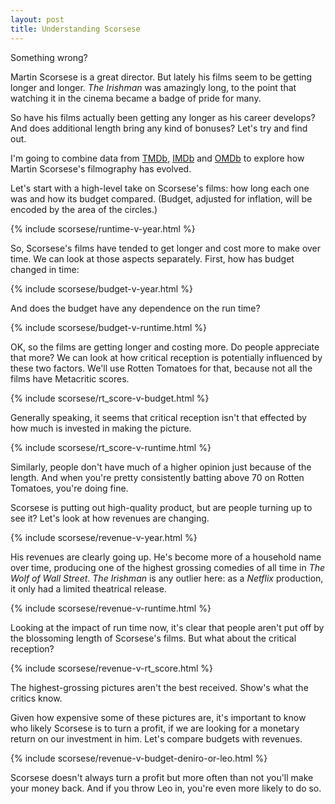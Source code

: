```yaml
---
layout: post
title: Understanding Scorsese
---
```

Something wrong?

Martin Scorsese is a great director. But lately his films seem to be getting longer and longer. *The Irishman* was amazingly long, to the point that watching it in the cinema became a badge of pride for many.

So have his films actually been getting any longer as his career develops? And does additional length bring any kind of bonuses? Let's try and find out.

I'm going to combine data from [TMDb](https://www.themoviedb.org/), [IMDb](http://www.imdb.com/) and [OMDb](http://www.omdbapi.com/) to explore how Martin Scorsese's filmography has evolved.

Let's start with a high-level take on Scorsese's films: how long each one was and how its budget compared. (Budget, adjusted for inflation, will be encoded by the area of the circles.)

{% include scorsese/runtime-v-year.html %}  
<p></p>

So, Scorsese's films have tended to get longer and cost more to make over time. We can look at those aspects separately. First, how has budget changed in time:

{% include scorsese/budget-v-year.html %}  
<p></p>

And does the budget have any dependence on the run time?

{% include scorsese/budget-v-runtime.html %}
<p></p>

OK, so the films are getting longer and costing more. Do people appreciate that more? We can look at how critical reception is potentially influenced by these two factors. We'll use Rotten Tomatoes for that, because not all the films have Metacritic scores.

{% include scorsese/rt_score-v-budget.html %}
<p></p>

Generally speaking, it seems that critical reception isn't that effected by how much is invested in making the picture.

{% include scorsese/rt_score-v-runtime.html %}
<p></p>

Similarly, people don't have much of a higher opinion just because of the length. And when you're pretty consistently batting above 70 on Rotten Tomatoes, you're doing fine.

Scorsese is putting out high-quality product, but are people turning up to see it? Let's look at how revenues are changing.

{% include scorsese/revenue-v-year.html %}
<p></p>

His revenues are clearly going up. He's become more of a household name over time, producing one of the highest grossing comedies of all time in *The Wolf of Wall Street*. *The Irishman* is any outlier here: as a *Netflix* production, it only had a limited theatrical release.

{% include scorsese/revenue-v-runtime.html %}
<p></p>

Looking at the impact of run time now, it's clear that people aren't put off by the blossoming length of Scorsese's films. But what about the critical reception?

{% include scorsese/revenue-v-rt_score.html %}
<p></p>

The highest-grossing pictures aren't the best received. Show's what the critics know.

Given how expensive some of these pictures are, it's important to know who likely Scorsese is to turn a profit, if we are looking for a monetary return on our investment in him. Let's compare budgets with revenues.

{% include scorsese/revenue-v-budget-deniro-or-leo.html %}
<p></p>

Scorsese doesn't always turn a profit but more often than not you'll make your money back. And if you throw Leo in, you're even more likely to do so.
